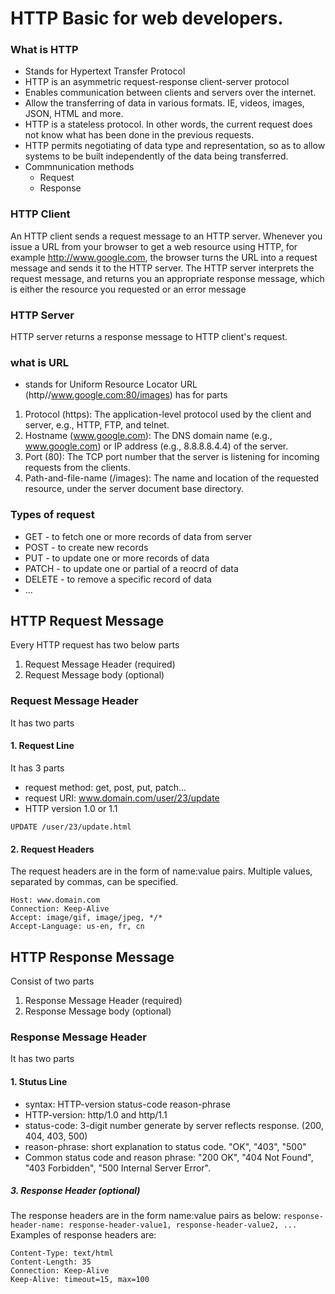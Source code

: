 # HTTP Basic for web developers.

### What is HTTP
- Stands for Hypertext Transfer Protocol
- HTTP is an asymmetric request-response client-server protocol
- Enables communication between clients and servers over the internet. 
- Allow the transferring of data in various formats. IE, videos, images, JSON, HTML and more. 
- HTTP is a stateless protocol. In other words, the current request does not know what has been done in the previous requests.
- HTTP permits negotiating of data type and representation, so as to allow systems to be built independently of the data being transferred.
- Commnunication methods 
  - Request 
  - Response

### HTTP Client 
An HTTP client sends a request message to an HTTP server.
Whenever you issue a URL from your browser to get a web resource using HTTP, for example http://www.google.com, the browser turns the URL into a request message and sends it to the HTTP server. The HTTP server interprets the request message, and returns you an appropriate response message, which is either the resource you requested or an error message

### HTTP Server
HTTP server returns a response message to HTTP client's request. 


### what is URL 
- stands for Uniform Resource Locator 
URL (http//www.google.com:80/images) has for parts 
1. Protocol (https): The application-level protocol used by the client and server, e.g., HTTP, FTP, and telnet.
2. Hostname (www.google.com): The DNS domain name (e.g., www.google.com) or IP address (e.g., 8.8.8.8.4.4) of the server.
3. Port (80): The TCP port number that the server is listening for incoming requests from the clients.
4. Path-and-file-name (/images): The name and location of the requested resource, under the server document base directory.


### Types of request 
- GET - to fetch one or more records of data from server
- POST - to create new records
- PUT - to update one or more records of data
- PATCH - to update one or partial of a reocrd of data
- DELETE - to remove a specific record of data
- ...

## HTTP Request Message
Every HTTP request has two below parts
1. Request Message Header (required)
2. Request Message body (optional)

### Request Message Header 
It has two parts 
#### 1. Request Line
It has 3 parts 
- request method: get, post, put, patch...
- request URI: www.domain.com/user/23/update
- HTTP version 1.0 or 1.1
```
UPDATE /user/23/update.html
```
#### 2. Request Headers
The request headers are in the form of name:value pairs. Multiple values, separated by commas, can be specified.
```
Host: www.domain.com
Connection: Keep-Alive
Accept: image/gif, image/jpeg, */*
Accept-Language: us-en, fr, cn
```

## HTTP Response Message
Consist of two parts
1. Response Message Header (required)
2. Response Message body (optional)

### Response Message Header 
It has two parts 
#### 1. Stutus Line
- syntax: HTTP-version status-code reason-phrase 
- HTTP-version: http/1.0 and http/1.1 
- status-code: 3-digit number generate by server reflects response. (200, 404, 403, 500)
- reason-phrase: short explanation to status code. "OK", "403", "500"
- Common status code and reason phrase: "200 OK", "404 Not Found", "403 Forbidden", "500 Internal Server Error".

##### 3. Response Header (optional)
The response headers are in the form name:value pairs as below: 
``` response-header-name: response-header-value1, response-header-value2, ... ```
Examples of response headers are:
```
Content-Type: text/html
Content-Length: 35
Connection: Keep-Alive
Keep-Alive: timeout=15, max=100
```


